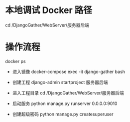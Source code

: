 

# 本地调试 Docker 路径
cd /DjangoGather/WebServer/服务器后端



# 操作流程 
docker ps
* 进入镜像
docker-compose exec -it django-gather bash
* 创建工程
django-admin startproject 服务器后端
* 进入工程目录
cd /DjangoGather/WebServer/服务器后端
* 启动服务
python manage.py runserver 0.0.0.0:9010

* 创建超级密码
python manage.py createsuperuser









